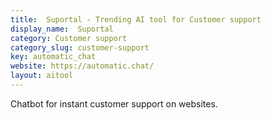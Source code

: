 ```yaml
---
title:  Suportal - Trending AI tool for Customer support
display_name:  Suportal
category: Customer support
category_slug: customer-support
key: automatic_chat
website: https://automatic.chat/
layout: aitool
---
```


Chatbot for instant customer support on websites.
